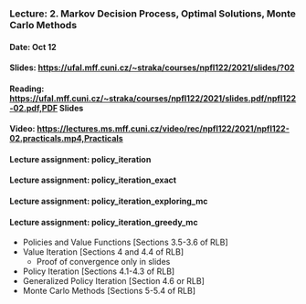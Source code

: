 ### Lecture: 2. Markov Decision Process, Optimal Solutions, Monte Carlo Methods
#### Date: Oct 12
#### Slides: https://ufal.mff.cuni.cz/~straka/courses/npfl122/2021/slides/?02
#### Reading: https://ufal.mff.cuni.cz/~straka/courses/npfl122/2021/slides.pdf/npfl122-02.pdf,PDF Slides
#### Video: https://lectures.ms.mff.cuni.cz/video/rec/npfl122/2021/npfl122-02.practicals.mp4,Practicals
#### Lecture assignment: policy_iteration
#### Lecture assignment: policy_iteration_exact
#### Lecture assignment: policy_iteration_exploring_mc
#### Lecture assignment: policy_iteration_greedy_mc

- Policies and Value Functions [Sections 3.5-3.6 of RLB]
- Value Iteration [Sections 4 and 4.4 of RLB]
  - Proof of convergence only in slides
- Policy Iteration [Sections 4.1-4.3 of RLB]
- Generalized Policy Iteration [Section 4.6 or RLB]
- Monte Carlo Methods [Sections 5-5.4 of RLB]

